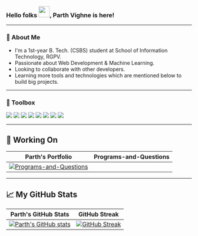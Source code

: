 ### Hello folks <img src="https://raw.githubusercontent.com/MartinHeinz/MartinHeinz/master/wave.gif" width="30px">, Parth Vighne is here!

---

### 🚀 About Me
- I'm a 1st-year B. Tech. (CSBS) student at School of Information Technology, RGPV.
- Passionate about Web Development & Machine Learning.
- Looking to collaborate with other developers. 
- Learning more tools and technologies which are mentioned below to build big projects.

---

### 🧰 Toolbox
![](https://img.shields.io/badge/HTML5-E34F26?style=for-the-badge&logo=html5&logoColor=white)
![](https://img.shields.io/badge/CSS3-1572B6?style=for-the-badge&logo=css3&logoColor=white)
![](https://img.shields.io/badge/JavaScript-F7DF1E?style=for-the-badge&logo=javascript&logoColor=black)
![](https://img.shields.io/badge/CPP-7AB5CF?style=for-the-badge&logo=cplusplus&logoColor=white)
![](https://img.shields.io/badge/Git-3E2C00?style=for-the-badge&logo=git&logoColor=F1502F)
![](https://img.shields.io/badge/GitHub-fafafa?style=for-the-badge&logo=github&logoColor=4078c0)
![](https://img.shields.io/badge/Markdown-000000?style=for-the-badge&logo=markdown&logoColor=white)
![](https://img.shields.io/badge/Canva-%2300C4CC.svg?&style=for-the-badge&logo=Canva&logoColor=white)

---

## 🎯 Working On
| Parth's Portfolio | Programs-and-Questions |
| --- | --- |
| [![Programs-and-Questions](https://github-readme-stats.vercel.app/api/pin/?username=ParthVighne&repo=Programs-and-Questions)](https://github.com/ParthVighne/Programs-and-Questions) |

---
  
## &#x1f4c8; My GitHub Stats
| Parth's GitHub Stats | GitHub Streak |
| --- | --- |
[![Parth's GitHub stats](https://github-readme-stats.vercel.app/api?username=ParthVighne&show_icons=true)](https://github.com/ParthVighne) | [![GitHub Streak](https://github-readme-streak-stats.herokuapp.com?user=ParthVighne)](https://github.com/ParthVighne) |
